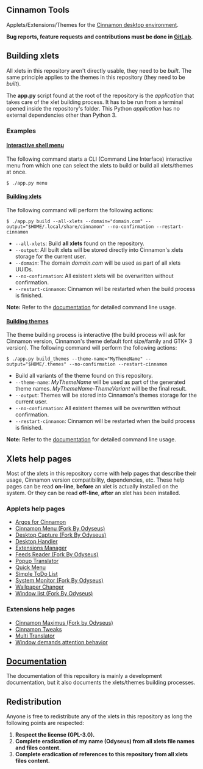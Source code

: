 
## Cinnamon Tools

Applets/Extensions/Themes for the [Cinnamon desktop environment](https://github.com/linuxmint/Cinnamon).

**Bug reports, feature requests and contributions must be done in [GitLab](https://gitlab.com/Odyseus/CinnamonTools).**

## Building xlets

All xlets in this repository aren't directly usable, they need to be *built*. The same principle applies to the themes in this repository (they need to be *built*).

The **app.py** script found at the root of the repository is the *application* that takes care of the xlet building process. It has to be run from a terminal opened inside the repository's folder. This Python *application* has no external dependencies other than Python 3.

### Examples

#### [Interactive shell menu](https://odyseus.gitlab.io/cinnamon_tools_docs/includes/cinnamontools-usage.html#app-py-menu-command)

The following command starts a CLI (Command Line Interface) interactive menu from which one can select the xlets to build or build all xlets/themes at once.

```shell
$ ./app.py menu
```

#### [Building xlets](https://odyseus.gitlab.io/cinnamon_tools_docs/includes/cinnamontools-usage.html#app-py-build-command)

The following command will perform the following actions:

```shell
$ ./app.py build --all-xlets --domain="domain.com" --output="$HOME/.local/share/cinnamon" --no-confirmation --restart-cinnamon
```

- `--all-xlets`: Build **all xlets** found on the repository.
- `--output`: All built xlets will be stored directly into Cinnamon's xlets storage for the current user.
- `--domain`: The domain *domain.com* will be used as part of all xlets UUIDs.
- `--no-confirmation`: All existent xlets will be overwritten without confirmation.
- `--restart-cinnamon`: Cinnamon will be restarted when the build process is finished.

**Note:** Refer to the [documentation](#documentation) for detailed command line usage.

#### [Building themes](https://odyseus.gitlab.io/cinnamon_tools_docs/includes/cinnamontools-usage.html#app-py-build-themes-command)

The theme building process is interactive (the build process will ask for Cinnamon version, Cinnamon's theme default font size/family and GTK+ 3 version). The following command will perform the following actions:

```shell
$ ./app.py build_themes --theme-name="MyThemeName" --output="$HOME/.themes" --no-confirmation --restart-cinnamon
```

- Build all variants of the theme found on this repository.
- `--theme-name`: *MyThemeName* will be used as part of the generated theme names. *MyThemeName-ThemeVariant* will be the final result.
- `--output`: Themes will be stored into Cinnamon's themes storage for the current user.
- `--no-confirmation`: All existent themes will be overwritten without confirmation.
- `--restart-cinnamon`: Cinnamon will be restarted when the build process is finished.

**Note:** Refer to the [documentation](#documentation) for detailed command line usage.

## Xlets help pages

Most of the xlets in this repository come with help pages that describe their usage, Cinnamon version compatibility, dependencies, etc. These help pages can be read **on-line**, **before** an xlet is actually installed on the system. Or they can be read **off-line**, **after** an xlet has been installed.

### Applets help pages

- [Argos for Cinnamon](https://odyseus.gitlab.io/cinnamon_tools_docs/_static/xlets_help_pages/0ArgosForCinnamon/index.html)
- [Cinnamon Menu (Fork By Odyseus)](https://odyseus.gitlab.io/cinnamon_tools_docs/_static/xlets_help_pages/0CinnamonMenuForkByOdyseus/index.html)
- [Desktop Capture (Fork By Odyseus)](https://odyseus.gitlab.io/cinnamon_tools_docs/_static/xlets_help_pages/0DesktopCaptureForkByOdyseus/index.html)
- [Desktop Handler](https://odyseus.gitlab.io/cinnamon_tools_docs/_static/xlets_help_pages/0DesktopHandler/index.html)
- [Extensions Manager](https://odyseus.gitlab.io/cinnamon_tools_docs/_static/xlets_help_pages/0ExtensionsManager/index.html)
- [Feeds Reader (Fork By Odyseus)](https://odyseus.gitlab.io/cinnamon_tools_docs/_static/xlets_help_pages/0FeedsByJonbrettForkByOdyseus/index.html)
- [Popup Translator](https://odyseus.gitlab.io/cinnamon_tools_docs/_static/xlets_help_pages/0PopupTranslator/index.html)
- [Quick Menu](https://odyseus.gitlab.io/cinnamon_tools_docs/_static/xlets_help_pages/0QuickMenu/index.html)
- [Simple ToDo List](https://odyseus.gitlab.io/cinnamon_tools_docs/_static/xlets_help_pages/0SimpleToDoList/index.html)
- [System Monitor (Fork By Odyseus)](https://odyseus.gitlab.io/cinnamon_tools_docs/_static/xlets_help_pages/0SystemMonitorByOrcusForkByOdyseus/index.html)
- [Wallpaper Changer](https://odyseus.gitlab.io/cinnamon_tools_docs/_static/xlets_help_pages/0WallpaperChangerApplet/index.html)
- [Window list (Fork By Odyseus)](https://odyseus.gitlab.io/cinnamon_tools_docs/_static/xlets_help_pages/0WindowListForkByOdyseus/index.html)

### Extensions help pages

- [Cinnamon Maximus (Fork by Odyseus)](https://odyseus.gitlab.io/cinnamon_tools_docs/_static/xlets_help_pages/0CinnamonMaximusForkByOdyseus/index.html)
- [Cinnamon Tweaks](https://odyseus.gitlab.io/cinnamon_tools_docs/_static/xlets_help_pages/0CinnamonTweaks/index.html)
- [Multi Translator](https://odyseus.gitlab.io/cinnamon_tools_docs/_static/xlets_help_pages/0MultiTranslatorExtension/index.html)
- [Window demands attention behavior](https://odyseus.gitlab.io/cinnamon_tools_docs/_static/xlets_help_pages/0WindowDemandsAttentionBehavior/index.html)

## [Documentation](https://odyseus.gitlab.io/cinnamon_tools_docs)

The documentation of this repository is mainly a development documentation, but it also documents the xlets/themes building processes.

## Redistribution

Anyone is free to redistribute any of the xlets in this repository as long the following points are respected:

1. **Respect the license (GPL-3.0).**
2. **Complete eradication of my name (Odyseus) from all xlets file names and files content.**
3. **Complete eradication of references to this repository from all xlets files content.**
